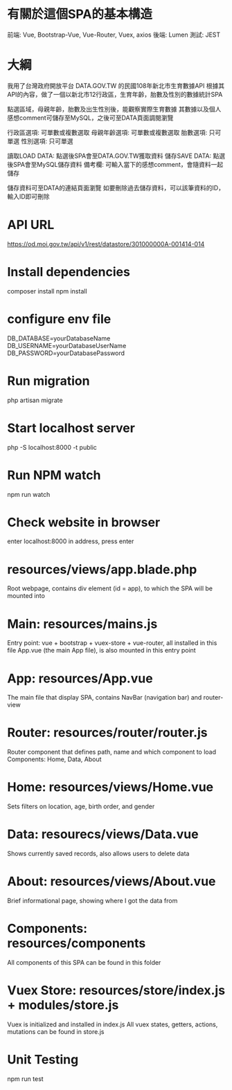 # 有關於這個SPA的基本構造
前端: Vue, Bootstrap-Vue, Vue-Router, Vuex, axios
後端: Lumen
測試: JEST

# 大綱
我用了台灣政府開放平台 DATA.GOV.TW 的民國108年新北市生育數據API
根據其API的內容，做了一個以新北市12行政區，生育年齡，胎數及性別的數據統計SPA
 
點選區域，母親年齡，胎數及出生性別後，能觀察實際生育數據
其數據以及個人感想comment可儲存至MySQL，之後可至DATA頁面調閱瀏覽

行政區選項: 可單數或複數選取
母親年齡選項: 可單數或複數選取
胎數選項: 只可單選
性別選項: 只可單選

讀取LOAD DATA: 點選後SPA會至DATA.GOV.TW獲取資料
儲存SAVE DATA: 點選後SPA會至MySQL儲存資料
備考欄: 可輸入當下的感想comment，會隨資料一起儲存

儲存資料可至DATA的連結頁面瀏覽
如要刪除過去儲存資料，可以該筆資料的ID，輸入ID即可刪除

# API URL
https://od.moi.gov.tw/api/v1/rest/datastore/301000000A-001414-014

# Install dependencies
composer install
npm install

# configure env file
DB_DATABASE=yourDatabaseName
DB_USERNAME=yourDatabaseUserName
DB_PASSWORD=yourDatabasePassword

# Run migration
php artisan migrate

# Start localhost server
php -S localhost:8000 -t public

# Run NPM watch
npm run watch

# Check website in browser
enter localhost:8000 in address, press enter

# resources/views/app.blade.php
Root webpage, contains div element (id = app), to which the SPA will be mounted into

# Main: resources/mains.js
Entry point: vue + bootstrap + vuex-store + vue-router, all installed in this file
App.vue (the main App file), is also mounted in this entry point

# App: resources/App.vue
The main file that display SPA, contains NavBar (navigation bar) and router-view

# Router: resources/router/router.js
Router component that defines path, name and which component to load
Components: Home, Data, About

# Home: resources/views/Home.vue
Sets filters on location, age, birth order, and gender

# Data: resourecs/views/Data.vue
Shows currently saved records, also allows users to delete data

# About: resources/views/About.vue
Brief informational page, showing where I got the data from

# Components: resources/components
All components of this SPA can be found in this folder

# Vuex Store: resources/store/index.js + modules/store.js
Vuex is initialized and installed in index.js
All vuex states, getters, actions, mutations can be found in store.js

# Unit Testing
npm run test


